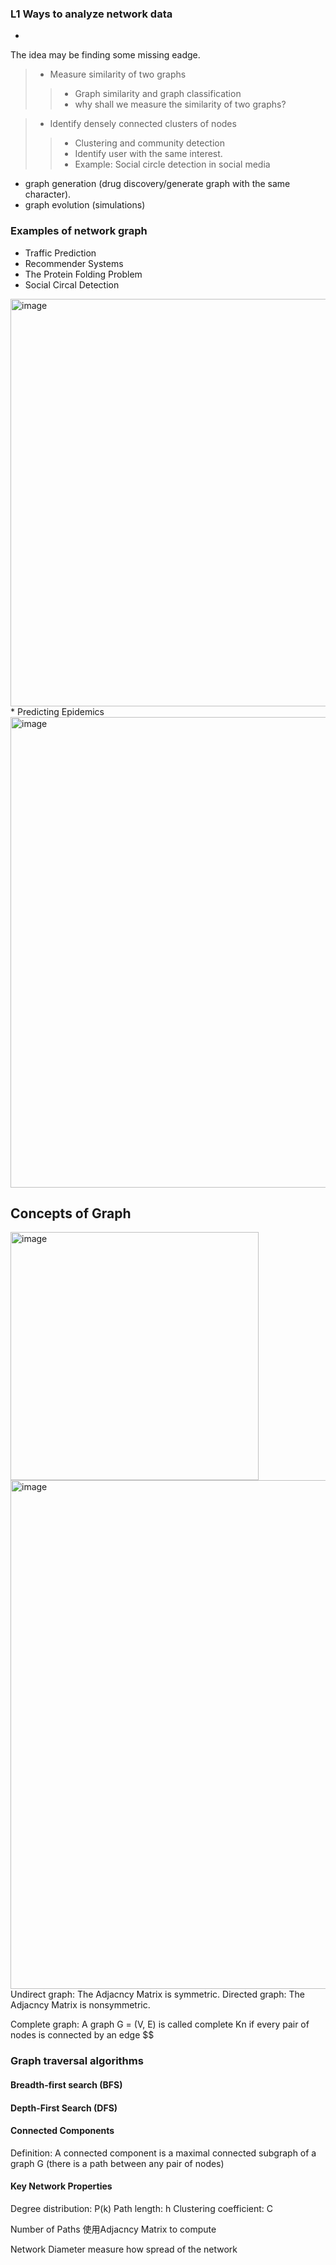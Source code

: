 ### L1 Ways to analyze network data

* 
The idea may be finding some missing eadge.

> * Measure similarity of two graphs  
>> - Graph similarity and graph classification  
>> - why shall we measure the similarity of two graphs?

> * Identify densely connected clusters of nodes  
>> - Clustering and community detection  
>> - Identify user with the same interest.  
>> - Example: Social circle detection in social media


*  graph generation (drug discovery/generate graph with the same character).
*  graph evolution (simulations)


### Examples of network graph
*  Traffic Prediction
*  Recommender Systems
*  The Protein Folding Problem
*  Social Circal Detection
<img width="652" alt="image" src="https://user-images.githubusercontent.com/29950267/215038994-2cb4acaa-1a89-4548-a377-5540cacf72e9.png">
*  Predicting Epidemics
<img width="753" alt="image" src="https://user-images.githubusercontent.com/29950267/215038819-b77a78ca-bedf-4d75-adc1-c86e1ee4e11c.png">


## Concepts of Graph
<img width="397" alt="image" src="https://user-images.githubusercontent.com/29950267/215040372-21e2b669-3505-4bad-ae37-447b94c636a3.png">


<img width="814" alt="image" src="https://user-images.githubusercontent.com/29950267/215040863-190d3987-5771-4c74-a598-eaf5673c9739.png">
Undirect graph: The Adjacncy Matrix is symmetric.
Directed graph: The Adjacncy Matrix is nonsymmetric.

Complete graph: A graph G = (V, E) is called complete Kn if every pair of nodes is connected by an edge
$$


### Graph traversal algorithms

#### Breadth-first search (BFS)

#### Depth-First Search (DFS)

#### Connected Components
Definition: A connected component is a maximal connected subgraph of a graph G (there is a path between any pair of nodes)



#### Key Network Properties
Degree distribution: P(k)
Path length: h
Clustering coefficient: C


Number of Paths
使用Adjacncy Matrix to compute


Network Diameter measure how spread of the network
